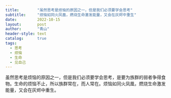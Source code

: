 ```yaml
---
title:        "虽然思考是烦恼的原因之一，但是我们必须要学会思考"
subtitle:     "烦恼如同火凤凰，燃烧生命激发能量，又会在灰烬中重生"
date:         2022-10-15
layout:       post
author:       "青山"
header-style: text
catalog:      true
tags:
  - 思考
  - 烦恼
  - 生命
  - 见自己
---
```


虽然思考是烦恼的原因之一，但是我们必须要学会思考，是要为族群的弱者争得食物。生命的烦恼不止，所以族群常在，而人常在。烦恼如同火凤凰，燃烧生命激发能量，又会在灰烬中重生。